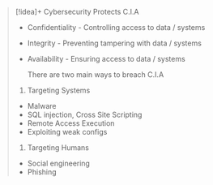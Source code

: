 
> [!idea]+ Cybersecurity Protects C.I.A
> - Confidentiality - Controlling access to data / systems
> - Integrity - Preventing tampering with data / systems
> - Availability - Ensuring access to data / systems
>   
>   There are two main ways to breach C.I.A
> 1. Targeting Systems
> 	- Malware
> 	- SQL injection, Cross Site Scripting
> 	- Remote Access Execution
> 	- Exploiting weak configs
> 1. Targeting Humans
> 	- Social engineering
> 	- Phishing
